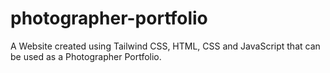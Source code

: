 # photographer-portfolio
 A Website created using Tailwind CSS, HTML, CSS and JavaScript that can be used as a Photographer Portfolio.
